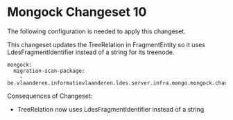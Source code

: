 # Mongock Changeset 10

The following configuration is needed to apply this changeset.

This changeset updates the TreeRelation in FragmentEntity so it uses LdesFragmentIdentifier instead of a string for its treenode.

```
mongock:
  migration-scan-package:
    - be.vlaanderen.informatievlaanderen.ldes.server.infra.mongo.mongock.changeset10
```

Consequences of Changeset:
* TreeRelation now uses LdesFragmentIdentifier instead of a string
